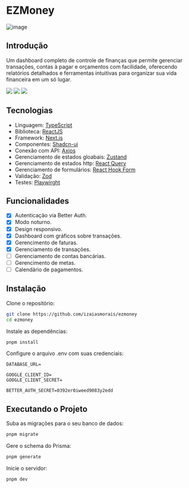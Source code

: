 # EZMoney

![image](https://github.com/user-attachments/assets/c51c53e7-15c5-492d-836a-a08c2fb6ef69)

## Introdução

Um dashboard completo de controle de finanças que permite gerenciar transações, contas à pagar e orçamentos com facilidade, oferecendo relatórios detalhados e ferramentas intuitivas para organizar sua vida financeira em um só lugar.

<img src="https://img.shields.io/static/v1?label=STATUS&message=DEVELOPING&color=A855F7&style=for-the-badge"/> <img src="https://img.shields.io/static/v1?label=NODE&message=V20.18.1&color=A855F7&style=for-the-badge"/> <img src="https://img.shields.io/static/v1?label=LICENSE&message=MIT&color=A855F7&style=for-the-badge"/>

## Tecnologias

- Linguagem: [TypeScript](https://www.typescriptlang.org/)
- Biblioteca: [ReactJS](https://react.dev/)
- Framework: [Next.js](https://nextjs.org/)
- Componentes: [Shadcn-ui](https://ui.shadcn.com/)
- Conexão com API: [Axios](https://axios-http.com/docs/intro)
- Gerenciamento de estados gloabais: [Zustand](https://zustand-demo.pmnd.rs/)
- Gerenciamento de estados http: [React Query](https://tanstack.com/query/latest/docs/framework/react/overview)
- Gerenciamento de formulários: [React Hook Form](https://www.react-hook-form.com/)
- Validação: [Zod](https://zod.dev/)
- Testes: [Playwirght](https://playwright.dev/)

## Funcionalidades

- [x] Autenticação via Better Auth.
- [x] Modo noturno.
- [x] Design responsivo.
- [x] Dashboard com gráficos sobre transações.
- [x] Gerencimento de faturas.
- [x] Gerenciamento de transações.
- [ ] Gerenciamento de contas bancárias.
- [ ] Gerencimento de metas.
- [ ] Calendário de pagamentos.

## Instalação

Clone o repositório:

```bash
git clone https://github.com/izaiasmorais/ezmoney
cd ezmoney
```

Instale as dependências:

```bash
pnpm install
```

Configure o arquivo .env com suas credenciais:

```env
DATABASE_URL=

GOOGLE_CLIENT_ID=
GOOGLE_CLIENT_SECRET=

BETTER_AUTH_SECRET=0392er0iweed9083y2edd
```

## Executando o Projeto

Suba as migrações para o seu banco de dados:
```bash
pnpm migrate
```

Gere o schema do Prisma:
```bash
pnpm generate
```

Inicie o servidor:
```bash
pnpm dev
```
